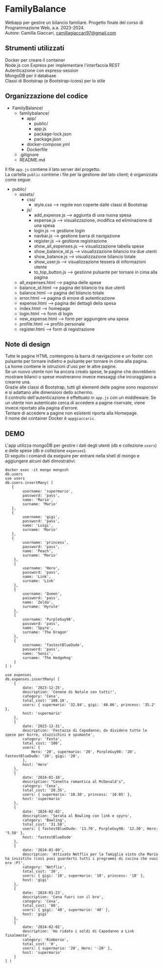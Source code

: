 # FamilyBalance
Webapp per gestire un bilancio familiare. Progetto finale del corso di Programmazione Web, a.a. 2023-2024.  
Autore: Camilla Giaccari, camillagiaccari97@gmail.com

## Strumenti utilizzati
Docker per creare il container  
Node.js con Express per implementare l'interfaccia REST  
Autenticazione con express-session  
MongoDB per il database  
Classi di Bootstrap (e Bootstrap-icons) per lo stile

## Organizzazione del codice
- FamilyBalance/
    - familybalance/
        - app/
            - public/
            - app.js
            - package-lock.json
            - package.json
        - docker-compose.yml
        - Dockerfile
    - .gitignore
    - README.md

Il file `app.js` contiene il lato server del progetto.  
La cartella `public` contiene i file per la gestione del lato client; è organizzata come segue:  
- public/
    - assets/
        - css/
            - style.css --> regole non coperte dalle classi di Bootstrap
        - js/
            - add_expense.js  -->     aggiunta di una nuova spesa
            - expense.js      -->  visualizzazione, modifica ed eliminazione di una spesa
            - login.js       -->      gestione login
            - navbar.js      -->      gestione barra di navigazione
            - register.js    -->      gestione registrazione
            - show_all_expenses.js --> visualizzazione tabella spese
            - show_balance_id.js  -->  visualizzazione bilancio tra due utenti
            - show_balance.js    -->   visualizzazione bilancio totale
            - show_user.js       -->   visualizzazione tessera di informazioni utente
            - to_top_button.js   -->   gestione pulsante per tornare in cima alla pagina
    - all_expenses.html --> pagina delle spese
    - balance_id.html  -->  pagina del bilancio tra due utenti
    - balance.html     -->  pagina del bilancio totale
    - error.html       -->  pagina di errore di autenticazione
    - expense.html     -->  pagina dei dettagli della spesa
    - index.html       -->  homepage
    - login.html       -->  form di login
    - new_expense.html -->  form per aggiungere una spesa
    - profile.html     -->  profilo personale
    - register.html    -->  form di registrazione

## Note di design
Tutte le pagine HTML contengono la barra di navigazione e un footer con pulsante per tornare indietro e pulsante per tornare in cima alla pagina.  
La home contiene le istruzioni d'uso per le altre pagine.  
Se un nuovo utente non ha ancora creato spese, le pagine che dovrebbero mostrare bilanci o spese mostreranno invece messaggi che incoraggiano a crearne una.  
Grazie alle classi di Bootstrap, tutti gli elementi delle pagine sono responsivi e si adattano alle dimensioni dello schermo.  
Il controllo dell'autenticazione è effettuato in `app.js` con un middleware. Se un utente non autenticato cerca di accedere a pagine riservate, viene invece riportato alla pagina d'errore.  
Tentare di accedere a pagine non esistenti riporta alla Homepage.  
Il nome del container Docker è `appgiaccaric`.

## DEMO
L'app utilizza mongoDB per gestire i dati degli utenti (db e collezione `users`) e delle spese (db e collezione `expenses`).  
Di seguito i comandi da eseguire per entrare nella shell di mongo e aggiungere alcuni dati dimostrativi:  
```
docker exec -it mongo mongosh
db.users
use users
db.users.insertMany( [
   {
        username: 'supermario',
        password: 'pass',
        name: 'Mario',
        surname: 'Mario'
   },
   {
        username: 'gigi',
        password: 'pass',
        name: 'Luigi',
        surname: 'Mario'
   },
   {
        username: 'princess',
        password: 'pass',
        name: 'Peach',
        surname: 'Mario'   
    },
    {
        username: 'Hero',
        password: 'pass',
        name: 'Link',
        surname: 'Link'   
    },
    {
        username: 'Queen',
        password: 'pass',
        name: 'Zelda',
        surname: 'Hyrule'   
    },
    {
        username: 'PurpleGuy98',
        password: 'pass',
        name: 'Spyro',
        surname: 'The Dragon'   
    },
    {
        username: 'fastestBlueDude',
        password: 'pass',
        name: 'Sonic',
        surname: 'The Hedgehog'
    }
] )

use expenses
db.expenses.insertMany( [
    {
        date: '2023-12-25',
        description: 'Cenone di Natale con tutti!',
        category: 'Cena',
        total_cost: '108.10',
        users: { supermario: '32.84', gigi: '40.06', princess: '35.2' },
        host: 'supermario'
    },
    {
        date: '2023-12-31',
        description: 'Festazza di Capodanno; da dividere tutte le spese per birre, stuzzichini e spumante',
        category: 'Festa',
        total_cost: '100',
        users: {
            Hero: '20', supermario: '20', PurpleGuy98: '20', fastestBlueDude: '20', gigi: '20',
        },
        host: 'Hero'
    },
    {
        date: '2024-01-18',
        description: "Cenetta romantica al McDonald's",
        category: 'Cena',
        total_cost: '20.35',
        users: { supermario: '10.30', princess: '10.05' },
        host: 'supermario'
    },
    {
        date: '2024-02-02',
        description: 'Serata al Bowling con link e spyro',
        category: 'Bowling',
        total_cost: '31.50',
        users: { fastestBlueDude: '13.70', PurpleGuy98: '12.30', Hero: '5.50' },
        host: 'fastestBlueDude'
    },
    {
        date: '2024-01-09',
        description: 'Attivato Netflix per la famiglia visto che Mario ha insistito (così puoi guardarti tutti i programmi di cucina che vuoi ora :P)',
        category: 'Netflix',
        total_cost: '30',
        users: { gigi: '10', supermario: '10', princess: '10' },
        host: 'gigi'
    },
    {
        date: '2024-01-23',
        description: 'Cena fuori con il bro',
        category: 'Cena',
        total_cost: '80',
        users: { gigi: '40', supermario: '40' },
        host: 'gigi'
    },
    {
        date: '2024-02-02',
        description: 'Ho ridato i soldi di Capodanno a Link finalmente',
        category: 'Rimborso',
        total_cost: '0',
        users: { supermario: '20', Hero: '-20' },
        host: 'supermario'
    }
] )

```